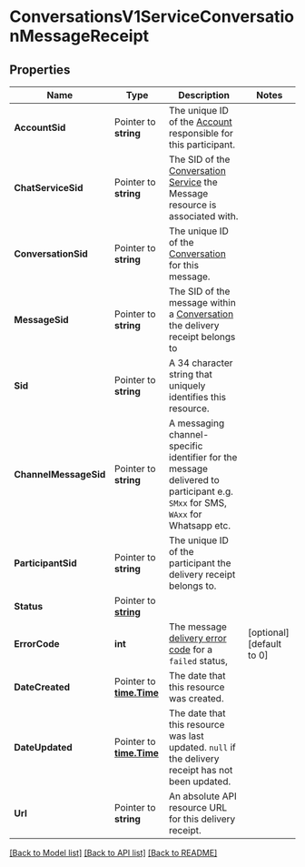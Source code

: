 # ConversationsV1ServiceConversationMessageReceipt

## Properties

Name | Type | Description | Notes
------------ | ------------- | ------------- | -------------
**AccountSid** | Pointer to **string** | The unique ID of the [Account](https://www.twilio.com/docs/iam/api/account) responsible for this participant. |
**ChatServiceSid** | Pointer to **string** | The SID of the [Conversation Service](https://www.twilio.com/docs/conversations/api/service-resource) the Message resource is associated with. |
**ConversationSid** | Pointer to **string** | The unique ID of the [Conversation](https://www.twilio.com/docs/conversations/api/conversation-resource) for this message. |
**MessageSid** | Pointer to **string** | The SID of the message within a [Conversation](https://www.twilio.com/docs/conversations/api/conversation-resource) the delivery receipt belongs to |
**Sid** | Pointer to **string** | A 34 character string that uniquely identifies this resource. |
**ChannelMessageSid** | Pointer to **string** | A messaging channel-specific identifier for the message delivered to participant e.g. `SMxx` for SMS, `WAxx` for Whatsapp etc.  |
**ParticipantSid** | Pointer to **string** | The unique ID of the participant the delivery receipt belongs to. |
**Status** | Pointer to [**string**](ServiceConversationMessageReceiptEnumDeliveryStatus.md) |  |
**ErrorCode** | **int** | The message [delivery error code](https://www.twilio.com/docs/sms/api/message-resource#delivery-related-errors) for a `failed` status,  |[optional] [default to 0]
**DateCreated** | Pointer to [**time.Time**](time.Time.md) | The date that this resource was created. |
**DateUpdated** | Pointer to [**time.Time**](time.Time.md) | The date that this resource was last updated. `null` if the delivery receipt has not been updated. |
**Url** | Pointer to **string** | An absolute API resource URL for this delivery receipt. |

[[Back to Model list]](../README.md#documentation-for-models) [[Back to API list]](../README.md#documentation-for-api-endpoints) [[Back to README]](../README.md)


